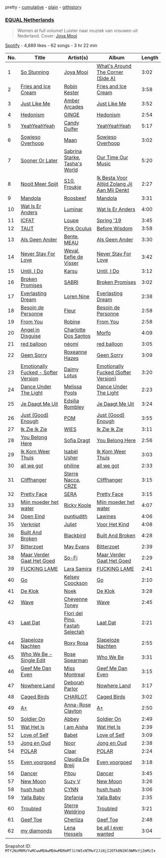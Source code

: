 pretty - [cumulative](/playlists/cumulative/37i9dQZF1DXaXn0hGbmLLg.md) - [plain](/playlists/plain/37i9dQZF1DXaXn0hGbmLLg) - [githistory](https://github.githistory.xyz/mackorone/spotify-playlist-archive/blob/main/playlists/plain/37i9dQZF1DXaXn0hGbmLLg)

### [EQUAL Netherlands](https://open.spotify.com/playlist/37i9dQZF1DXaXn0hGbmLLg)

> Women at full volume! Luister naar muziek van vrouwen uit Nederland\. Cover: <a href="spotify:artist:03X2rnTnfrpid7yLZfUSGn">Joya Mooi</a>

[Spotify](https://open.spotify.com/user/spotify) - 4,889 likes - 62 songs - 3 hr 22 min

| No. | Title | Artist(s) | Album | Length |
|---|---|---|---|---|
| 1 | [So Stunning](https://open.spotify.com/track/7yDLec0kIWD2xra7is4q7l) | [Joya Mooi](https://open.spotify.com/artist/03X2rnTnfrpid7yLZfUSGn) | [What's Around The Corner \(Side A\)](https://open.spotify.com/album/07IIZ10hO0U1QToADq9t84) | 3:02 |
| 2 | [Fries and Ice Cream](https://open.spotify.com/track/1tOvRdklrlcwdJkJeW2KLr) | [Robin Kester](https://open.spotify.com/artist/43FIX6vzpqRHK1VXQmRlKE) | [Fries and Ice Cream](https://open.spotify.com/album/6JxS6ojQVy8STjYavWwg3b) | 3:58 |
| 3 | [Just Like Me](https://open.spotify.com/track/6wFq01ZyreydHfP8OWGNbs) | [Amber Arcades](https://open.spotify.com/artist/0JVbYQsgLAgLkcHfmg4lxv) | [Just Like Me](https://open.spotify.com/album/2CaVzp5OZpEzFek0uYbA7G) | 3:52 |
| 4 | [Hedonism](https://open.spotify.com/track/3kdmNxqlcuQf7ddHFEaHiJ) | [GINGE](https://open.spotify.com/artist/5FuFC5tiYFDxVJQVupJ6Zt) | [Hedonism](https://open.spotify.com/album/7w6PvWIy5xdMWrSIBFwF44) | 2:54 |
| 5 | [YeahYeahYeah](https://open.spotify.com/track/7vipNil0y3l3idt9cM3ehi) | [Candy Dulfer](https://open.spotify.com/artist/287jMoxHzjERgHI6ja8TKa) | [YeahYeahYeah](https://open.spotify.com/album/3Js1lqJTK5j3fZaZGOixPU) | 5:17 |
| 6 | [Sowieso Overhoop](https://open.spotify.com/track/6WIkkwZ0XNtcyVqAzbuTcJ) | [Maan](https://open.spotify.com/artist/5vmwWgrlwCfHm1P0vdDFbU) | [Sowieso Overhoop](https://open.spotify.com/album/6jvrpKhBOCFrEqArSj1EeE) | 3:02 |
| 7 | [Sooner Or Later](https://open.spotify.com/track/2G3IHfidz4PpQ5OBw405y4) | [Sabrina Starke](https://open.spotify.com/artist/1wTUsxee6HtnB6Z6QiUCub), [Tasha's World](https://open.spotify.com/artist/0s826k2Yy9FVmxhFsOAQoF) | [Our Time Our Music](https://open.spotify.com/album/6Us1exWgXEYOBrmKGacJwi) | 5:20 |
| 8 | [Nooit Meer Spijt](https://open.spotify.com/track/2h6HTbs5OeIyxsUa6kUeAL) | [S10](https://open.spotify.com/artist/1zT9SWCzN45r7oVhy0VYLK), [Froukje](https://open.spotify.com/artist/0uBVyPbLZRDNEBiA4fZUlp) | [Ik Besta Voor Altijd Zolang Jij Aan Mij Denkt](https://open.spotify.com/album/0g6FAxEKgMT5mZMQuEVAQ3) | 2:27 |
| 9 | [Mandola](https://open.spotify.com/track/292MUo2EpLYHr51cqsHG6Q) | [Roosbeef](https://open.spotify.com/artist/5W6gRzU3M4IpIWjy8D52i5) | [Mandola](https://open.spotify.com/album/0Eq8nhBRPM3tKfUBVdD95a) | 3:31 |
| 10 | [Wat Is Er Anders](https://open.spotify.com/track/7io5RyTH3KzC27Ilb1bE6h) | [Luminar](https://open.spotify.com/artist/4XVWcEp6zOQScLQZl4fCsT) | [Wat Is Er Anders](https://open.spotify.com/album/3sRzKSrEPjlKM9wGmoR9Tz) | 4:00 |
| 11 | [ICFAT](https://open.spotify.com/track/0LMKPKMvohNlAayACqVkww) | [Loupe](https://open.spotify.com/artist/23n2oObsIrvqtcOVwhyT3o) | [Spring '19](https://open.spotify.com/album/4JsRXpqzinaqrkkyKmhElf) | 3:45 |
| 12 | [TAUT](https://open.spotify.com/track/7gfTqRew1sr7IuzYa2hl8i) | [Pink Oculus](https://open.spotify.com/artist/0Fgve0HNaQEPK4xupHohzg) | [Before Wisdom](https://open.spotify.com/album/4L7opHDpXv97d0I6goVhGn) | 3:58 |
| 13 | [Als Geen Ander](https://open.spotify.com/track/1QzzCEcKxcELzdJcHpinQ6) | [Bente](https://open.spotify.com/artist/4U9nsRTH2mr9L4UXEWqG5e), [MEAU](https://open.spotify.com/artist/2F3Mdh2idBVOiMTxXoxc10) | [Als Geen Ander](https://open.spotify.com/album/68ObzZyYcFZOO1NdiQlFSP) | 3:30 |
| 14 | [Never Stay For Love](https://open.spotify.com/track/2QvQpwQFp8c8RJ4w7c4STR) | [Weval](https://open.spotify.com/artist/12tZvy2xFpWSkuJ3FsfisZ), [Eefje de Visser](https://open.spotify.com/artist/33KABng8GO42ojFJVcABxQ) | [Never Stay For Love](https://open.spotify.com/album/5av6jXnaalIvsaKSpPKsch) | 3:42 |
| 15 | [Until, I Do](https://open.spotify.com/track/3TlehSJKXIODoMA7Y1BfBZ) | [Karsu](https://open.spotify.com/artist/0rRu3Co1oQ6Ce3yz7btJzB) | [Until, I Do](https://open.spotify.com/album/5L0zmmjUSn9Mdr72QObysH) | 3:12 |
| 16 | [Broken Promises](https://open.spotify.com/track/4TW8movJIu47n6vrGAlyOA) | [SABRI](https://open.spotify.com/artist/0WhmMZXwrGzYK5lWJZiej5) | [Broken Promises](https://open.spotify.com/album/2a2UNiLb23tgoSOwnTNo4y) | 3:02 |
| 17 | [Everlasting Dream](https://open.spotify.com/track/5BvZKFXOTQeVqMVmUzEYyv) | [Loren Nine](https://open.spotify.com/artist/5VbFVkVPJOoT0emDWoTaVO) | [Everlasting Dream](https://open.spotify.com/album/0Z4UtgQRBxi3dFdi3niqO1) | 2:38 |
| 18 | [Besoin de Personne](https://open.spotify.com/track/1iMg910AC44Fu9BP2eheMg) | [Fleur](https://open.spotify.com/artist/3cUBODn8luWtOAzbrxcXBB) | [Besoin de Personne](https://open.spotify.com/album/2bFF8wY4gjljpVTeHT10Mw) | 2:58 |
| 19 | [From You](https://open.spotify.com/track/3U8EpkhkDv547F4rK2m89S) | [Robine](https://open.spotify.com/artist/3aOOs1Fpat1irkpL0o2weU) | [From You](https://open.spotify.com/album/3q6i8aglVyT8pUTIuR3t6Y) | 2:58 |
| 20 | [Angel in Disguise](https://open.spotify.com/track/3Ro0SEhHWCgMWT3Lmp4zVJ) | [Charlotte Dos Santos](https://open.spotify.com/artist/0INatsTiEOX0EJimNTQjSM) | [Morfo](https://open.spotify.com/album/40ZSt398Y5XNzc8mfeXpCy) | 4:09 |
| 21 | [red balloon](https://open.spotify.com/track/1PDZgF0gL4AXpZWNORdP7X) | [néomí](https://open.spotify.com/artist/7bfwKXhmR1JF1PiBzaxY2b) | [red balloon](https://open.spotify.com/album/2ChHnNtWgYv8XUGeHYqqE4) | 3:05 |
| 22 | [Geen Sorry](https://open.spotify.com/track/3BMITetzGUWczLKsSf56Lb) | [Roxeanne Hazes](https://open.spotify.com/artist/1GWpddfwL9bVovOzCtNQN6) | [Geen Sorry](https://open.spotify.com/album/1MitPYDJbnyboKq21vLTby) | 3:09 |
| 23 | [Emotionally Fucked \- Softer Version](https://open.spotify.com/track/0GICQgdXrZjWPhcdRPQFm0) | [Daimy Lotus](https://open.spotify.com/artist/0st9WYbAji9jWuubd0HGDL) | [Emotionally Fucked \(Softer Version\)](https://open.spotify.com/album/6DvwYbRCWCSsL4Krd6CiSd) | 3:20 |
| 24 | [Dance Under The Light](https://open.spotify.com/track/65WYRFc35XLGYfQG0QPrJ5) | [Melissa Pools](https://open.spotify.com/artist/3ZKTIDG2YvVYr9EogB9KpW) | [Dance Under The Light](https://open.spotify.com/album/4ZpglyhLiLujwjgeLqXg3u) | 2:23 |
| 25 | [Je Daagt Me Uit](https://open.spotify.com/track/5LE1RwAgnEDmVStGiLYQrS) | [Edsilia Rombley](https://open.spotify.com/artist/1gdEZYmSkbreRam9wU3upg) | [Je Daagt Me Uit](https://open.spotify.com/album/2rLbIOG5TUD43m9R09JwsM) | 3:24 |
| 26 | [Just \(Good\) Enough](https://open.spotify.com/track/1SFnRRBob0uMlvTS0dY2FG) | [POM](https://open.spotify.com/artist/7zgtAvNKkyrcJG2Ad1M1Kv) | [Just \(Good\) Enough](https://open.spotify.com/album/6fbJuvJY02viWCVxXtND1g) | 3:55 |
| 27 | [Ik Zie Ik Zie](https://open.spotify.com/track/11KEGc0wITxP93maoZNcg9) | [WIES](https://open.spotify.com/artist/4kswme1Kl2NXRCJ326f14n) | [Ik Zie Ik Zie](https://open.spotify.com/album/3Yzo2wSREkNgOEWgHktH24) | 3:11 |
| 28 | [You Belong Here](https://open.spotify.com/track/2oCQaYZEei3MkVpD0jum71) | [Sofia Dragt](https://open.spotify.com/artist/6SbjUvOLEYreFr16Gvn8kv) | [You Belong Here](https://open.spotify.com/album/0gwIYPL8OK9KztOFK71MyN) | 2:56 |
| 29 | [Ik Kom Weer Thuis](https://open.spotify.com/track/5VzimlAe6d9QJgCYgWky8v) | [Isabèl Usher](https://open.spotify.com/artist/66Q9dkZ7EXdwU2h6tEkUdC) | [Ik Kom Weer Thuis](https://open.spotify.com/album/4oFvk66h8AGIxNyh0sFkhk) | 3:03 |
| 30 | [all we got](https://open.spotify.com/track/2PO1NahelfBM15cIqxOMHi) | [philine](https://open.spotify.com/artist/5VyGPIz23xzQUyXocTxAvL) | [all we got](https://open.spotify.com/album/0WZ22z2ZmHhHgGN8qVEXeo) | 2:33 |
| 31 | [Cliffhanger](https://open.spotify.com/track/08EpOz8T9CbPkPqMjVJxvP) | [Sterre Nacca](https://open.spotify.com/artist/3CDy8VK2wdWTh99U3V2V1i), [CRZE](https://open.spotify.com/artist/6yZu4ntXKtgZWoPmXWAIpZ) | [Cliffhanger](https://open.spotify.com/album/56G4ME0XY9BQexEmLYwsx1) | 3:15 |
| 32 | [Pretty Face](https://open.spotify.com/track/3BFQo7aVMYhOj93wqPrpJE) | [SERA](https://open.spotify.com/artist/3Anj5rCWtYTgRvV7pdq6GE) | [Pretty Face](https://open.spotify.com/album/7bZr9hW34mEV4WN86j304e) | 3:15 |
| 33 | [Mijn moeder het water](https://open.spotify.com/track/1vH0TQxVFEG7PasQSarzSW) | [Ricky Koole](https://open.spotify.com/artist/5fBVM70bd9z2d70XwIgKyS) | [Mijn moeder het water](https://open.spotify.com/album/5SwUqpxiC5u7AfzgP8pG8e) | 4:07 |
| 34 | [Open Eind](https://open.spotify.com/track/6dG1pzB8wFt3TwoW6oKQfG) | [puntjudith](https://open.spotify.com/artist/2TY5EKL27G5c9deuWQIj8d) | [Lawines](https://open.spotify.com/album/2e4F02MTQuJOTDxFqMeE7o) | 4:06 |
| 35 | [Verknipt](https://open.spotify.com/track/3yE6Wfkb9yEa2GMNLySd1N) | [Juliet](https://open.spotify.com/artist/3Mkbqj2WtM4AmVP2unrm55) | [Voor Het Kind](https://open.spotify.com/album/1pYf9ZW54qEqC5EzHTxBLP) | 4:08 |
| 36 | [Built And Broken](https://open.spotify.com/track/2oLl22EdWPR8u8hTtfgBPS) | [Blackbird](https://open.spotify.com/artist/5SU9mZVaI9pRXgXmIhG1fL) | [Built And Broken](https://open.spotify.com/album/3nSk18ZELTQqgdSYJBeZ1m) | 4:28 |
| 37 | [Bitterzoet](https://open.spotify.com/track/2eqT6BieEIXv2q7E5G7s3f) | [May Evans](https://open.spotify.com/artist/5k9sSEBSrvpLVxBJqCgs6f) | [Bitterzoet](https://open.spotify.com/album/4GNcSqssxqJAK1D12b5mgH) | 2:39 |
| 38 | [Maar Verder Gaat Het Goed](https://open.spotify.com/track/6Q851wZn3EvXDtVXfw3rWm) | [So\-Fi](https://open.spotify.com/artist/6TIw842G1nVz2xEhU9YlBs) | [Maar Verder Gaat Het Goed](https://open.spotify.com/album/5WojFzMLH5qayot2ilbMjb) | 2:29 |
| 39 | [FUCKING LAME](https://open.spotify.com/track/22297ctIAJs8He1GpZZGjV) | [Lara Samira](https://open.spotify.com/artist/6bzG909aYBHPSo8DVqvJK3) | [FUCKING LAME](https://open.spotify.com/album/1Z9sgCotpL6VhMNj06hZ4u) | 2:41 |
| 40 | [Go](https://open.spotify.com/track/7iv7J8MBE4IM6VFoB6k1Bq) | [Kelsey Coockson](https://open.spotify.com/artist/4QxfuL0xABUsbLfiRuIRAO) | [Go](https://open.spotify.com/album/3lCyeeD9l2TCH1UwllL6sC) | 2:10 |
| 41 | [De Klok](https://open.spotify.com/track/5Yi0AaQnlo3k2uIl1Rt6tD) | [Noek](https://open.spotify.com/artist/7q6rQ8vg7r9vSDRDBXdb5x) | [De Klok](https://open.spotify.com/album/6CJzvoq1rLHODUfEWJgikZ) | 3:28 |
| 42 | [Wave](https://open.spotify.com/track/4kr6mXnmVQcnvx4neg3a9f) | [Cheyenne Toney](https://open.spotify.com/artist/1sTs8GU5lgBiANf1OypPp8) | [Wave](https://open.spotify.com/album/0auzMRhylMKztAb6sfSb96) | 2:45 |
| 43 | [Laat Dat](https://open.spotify.com/track/5TfEEbuUmYKpDWgb5he6RD) | [Flori del Pino](https://open.spotify.com/artist/1OsGGctJwvyAI3zB2MAU8V), [Fastah Selectah](https://open.spotify.com/artist/1IB58gi0dQAvYcHoFuqwXT) | [Laat Dat](https://open.spotify.com/album/52crv8PIm3sJmJtqFOXkLU) | 2:21 |
| 44 | [Slapeloze Nachten](https://open.spotify.com/track/6jKUteZzfTTu6tO7VBpWNk) | [Roxy Rosa](https://open.spotify.com/artist/6q7SnYRWQncKrWYoZj4ILg) | [Slapeloze Nachten](https://open.spotify.com/album/4x7Ig1Z8trriIabXQDFHSV) | 2:55 |
| 45 | [Who We Be \- Single Edit](https://open.spotify.com/track/3zEs9REELokYAr8nakXMVQ) | [Rose Spearman](https://open.spotify.com/artist/7wRQ1wz3MnUMv3ogiq4c8N) | [Who We Be](https://open.spotify.com/album/5mlyiLnQD1iIk17fk6StPe) | 3:31 |
| 46 | [Geef Me Dan Even](https://open.spotify.com/track/12uK11Y0VbFgqYEWCM4iCf) | [Miss Montreal](https://open.spotify.com/artist/06eTdzI1FA6c2cPQAeVHY2) | [Geef Me Dan Even](https://open.spotify.com/album/4EZjo1cp265mNWvfWR6YDJ) | 3:15 |
| 47 | [Nowhere Land](https://open.spotify.com/track/0sEJwXYeSHWnyBdfRax5Wz) | [Deborah Parlor](https://open.spotify.com/artist/47nKN1WACRUyzwrDzQx7Jl) | [Nowhere Land](https://open.spotify.com/album/4021vHEEjd1O4BRhW835UL) | 3:17 |
| 48 | [Caged Birds](https://open.spotify.com/track/3vIWEQx9ZvuPuYHKV1EmXn) | [CHARLOT](https://open.spotify.com/artist/4jwyHfEELByxcUm6JEP5yC) | [Caged Birds](https://open.spotify.com/album/7qrCOjz9zwCbi1Ht3UvrPO) | 3:02 |
| 49 | [A+](https://open.spotify.com/track/7m0HdbVCJCqXUhsbNicYUK) | [Anna\-Rose Clayton](https://open.spotify.com/artist/12QHr622V8nZ38fZ34dENS) | [A+](https://open.spotify.com/album/7frmOXWG4nHUFSvm2zpEd2) | 2:50 |
| 50 | [Soldier On](https://open.spotify.com/track/3RfGAHrhGsenrsm0W34Zq1) | [Abbey](https://open.spotify.com/artist/6wURJH5UFP7MKkRf008qy4) | [Soldier On](https://open.spotify.com/album/47dDSXA8bLa6WVhg2o9DiA) | 2:49 |
| 51 | [Wat Het Is](https://open.spotify.com/track/3PAPCLyMceCymHkAUbrDMi) | [I am Aisha](https://open.spotify.com/artist/1fTPAgBH6gCQZU9bBWVaOf) | [Wat Het Is](https://open.spotify.com/album/4avor6SsbPKVaxlq9JKset) | 2:39 |
| 52 | [Love of Self](https://open.spotify.com/track/30GmFEN6f1pnvYBWFPedyY) | [Babet](https://open.spotify.com/artist/2Zx5UnYsOJTrLB7EerhsJh) | [Love of Self](https://open.spotify.com/album/3VUgKRVIfmGRq6qIUteg80) | 3:09 |
| 53 | [Jong en Oud](https://open.spotify.com/track/5kIPY47f8V1BVMIA8JzGZu) | [Noor](https://open.spotify.com/artist/6hxi3TzUBLGeBT1GCGA3sT) | [Jong en Oud](https://open.spotify.com/album/4wJS0Eh2JuvwG8NCyvlYiP) | 2:38 |
| 54 | [POLAR](https://open.spotify.com/track/3ebhdwrgAS2jxcZ0Knm6n5) | [Claar](https://open.spotify.com/artist/2GTZtqW1zQ1KGf4KvRPBXa) | [POLAR](https://open.spotify.com/album/429VY42MQiu8VcFbIEF6w3) | 2:24 |
| 55 | [Even voorgoed](https://open.spotify.com/track/4C7Opc7GkOln45lwSUqsaT) | [Claudia De Breij](https://open.spotify.com/artist/30bxeFCSr3KfbhE4KO5H2o) | [Even voorgoed](https://open.spotify.com/album/0BbM1K1A00wIpkX4H9cq3q) | 3:18 |
| 56 | [Dancer](https://open.spotify.com/track/7hvXgrKEl2Yh31AxyR6aTI) | [Pitou](https://open.spotify.com/artist/27aUOc2h4pz72oZen497Va) | [Dancer](https://open.spotify.com/album/5vHZ2R4UawtItTSYPgVM0B) | 3:45 |
| 57 | [New Moon](https://open.spotify.com/track/1ECOakKbbdcZxJe7WOhZIP) | [Suzy V](https://open.spotify.com/artist/7vgvkOOXTiKmmHc2Yw3zM8) | [New Moon](https://open.spotify.com/album/1dfXER6zPtmINmhJivwNC0) | 3:26 |
| 58 | [hush hush](https://open.spotify.com/track/5ypEjnuO9oCA6QDcPTtND3) | [CYNN](https://open.spotify.com/artist/1dByfIYlSHSYooWqApUE0m) | [hush hush](https://open.spotify.com/album/4LQemECRynetHXvrlz7OGj) | 3:06 |
| 59 | [Yalla Baby](https://open.spotify.com/track/0ZxSBwMEKHO5qJxOz60ieh) | [Stefania](https://open.spotify.com/artist/0HZUhj5PZHzHMWSI4s8rOQ) | [Yalla Baby](https://open.spotify.com/album/3i084nAFXoHimtpiwdLofP) | 2:35 |
| 60 | [Troubled](https://open.spotify.com/track/1uGC8lJ4TItPuNn0dYMOaJ) | [Sterre Weldring](https://open.spotify.com/artist/59s7DQXAvTQemfh1di85uL) | [Troubled](https://open.spotify.com/album/6y54ySvSTT8Kwx3yFilWvl) | 3:21 |
| 61 | [Geef Toe](https://open.spotify.com/track/0A9e2rlGpOqRcVI0odqImT) | [Cherliza](https://open.spotify.com/artist/61ppTPyXXyOEywMua72GSU) | [Geef Toe](https://open.spotify.com/album/6VLMlFWNcfmdpJnSfTUsoD) | 2:48 |
| 62 | [my diamonds](https://open.spotify.com/track/4ESe73VLKG8WX3PU6YVRrL) | [Lena Hessels](https://open.spotify.com/artist/6YBkOQlHylyrItGxWofF64) | [be all I ever wanted](https://open.spotify.com/album/31sETKLf82k83ogBCxOcBY) | 3:04 |

Snapshot ID: `MTY2NzM0MzYwMCwwMDAwMDAwMDRmMTJiYWIxNTMwY2JiNjI2OTk0N2NlNWMxYjZmMzIx`
